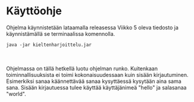 # Käyttöohje
Ohjelma käynnistetään lataamalla releasessa Viikko 5 oleva tiedosto ja käynnistämällä se terminaalissa komennolla.
```console
java -jar kieltenharjoittelu.jar
```
 <br/> <br/>
Ohjelmassa on tällä hetkellä luotu ohjelman runko. Kuitenkaan toiminnallisuuksista ei toimi kokonaisuudessaan kuin sisään kirjautuminen. Esimerkiksi sanaa käännettävää sanaa kysyttäessä kysytään aina sama sana. Sisään kirjautuessa tulee käyttää käyttäjänimeä "hello" ja salasanaa "world".
